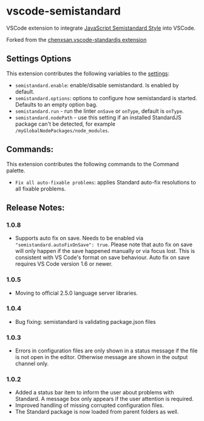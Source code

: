 # vscode-semistandard

VSCode extension to integrate [JavaScript Semistandard Style](https://github.com/flet/semistandard) into VSCode.

Forked from the [chenxsan.vscode-standardjs extension](https://github.com/chenxsan/vscode-standardjs)

## Settings Options

This extension contributes the following variables to the [settings](https://code.visualstudio.com/docs/customization/userandworkspace):

- `semistandard.enable`: enable/disable semistandard. Is enabled by default.
- `semistandard.options`: options to configure how semistandard is started. Defaults to an empty option bag.
- `semistandard.run` - run the linter `onSave` or `onType`, default is `onType`.
- `semistandard.nodePath` - use this setting if an installed StandardJS package can't be detected, for example `/myGlobalNodePackages/node_modules`.

## Commands:

This extension contributes the following commands to the Command palette.

- `Fix all auto-fixable problems`: applies Standard auto-fix resolutions to all fixable problems.

## Release Notes:

### 1.0.8

- Supports auto fix on save. Needs to be enabled via `"semistandard.autoFixOnSave": true`. Please note that auto fix on save will only happen
if the save happened manually or via focus lost. This is consistent with VS Code's format on save behaviour. Auto fix on save requires
VS Code version 1.6 or newer.

### 1.0.5

- Moving to official 2.5.0 language server libraries.

### 1.0.4

- Bug fixing: semistandard is validating package.json files

### 1.0.3

- Errors in configuration files are only shown in a status message if the file is not open in the editor. Otherwise message are shown in the output channel only.

### 1.0.2

- Added a status bar item to inform the user about problems with Standard. A message box only appears if the user attention is required.
- Improved handling of missing corrupted configuration files.
- The Standard package is now loaded from parent folders as well.
